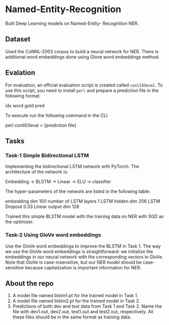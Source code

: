 # Named-Entity-Recognition
Built Deep Learning models on Named-Entity- Recognition NER. 

## Dataset
Used the CoNNL-2003 corpus to build a neural network for NER. There is additional word embeddings done using Glove word embeddings method.

## Evalation
For evaluation, an official evaluation script is created called `conll03eval`. To use this script, you need to install `perl` and prepare a prediction file in the following format:

idx  word  gold  pred

To execute run the following command in the CLI

perl conll03eval < {prediction file}

## Tasks
### Task-1 Simple Bidirectional LSTM 

Implementing the bidirectional LSTM network with PyTorch. The architecture of the network is:

Embedding → BLSTM → Linear → ELU → classifier

The hyper-parameters of the network are listed in the following table:

embedding dim 100
number of LSTM layers 1
LSTM hidden dim 256 LSTM Dropout 0.33
Linear output dim 128

Trained this simple BLSTM model with the training data on NER with SGD as the optimizer.

### Task-2 Using GloVe word embeddings
Use the GloVe word embeddings to improve the BLSTM in Task 1. The way we use the GloVe word embeddings is straightforward: we initialize the embeddings in our neural network with the corresponding vectors in GloVe. Note that GloVe is case-insensitive, but our NER model should be case-sensitive because capitalization is important information for NER.

## About the repo
1. A model file named blstm1.pt for the trained model in Task 1.
2. A model file named blstm2.pt for the trained model in Task 2.
3. Predictions of both dev and test data from Task 1 and Task 2. Name the file with dev1.out, dev2.out, test1.out and test2.out, respectively. All these files should be in the same format as training data.


